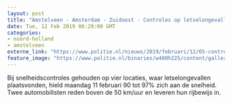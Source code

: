 ```yaml
---
layout: post
title: "Amstelveen - Amsterdam - Zuidoost - Controles op letselongevallenlocaties"
date: Tue, 12 Feb 2019 08:29:00 GMT
categories: 
- noord-holland 
- amstelveen 
externe_link: "https://www.politie.nl/nieuws/2019/februari/12/05-controles-op-letselongevallocaties.html"
feature_image: "https://www.politie.nl/binaries/w400h225/content/gallery/politie/nieuws/2019/februari/05-am/kaartje-controles.jpg"
---
```


Bij snelheidscontroles gehouden op vier locaties, waar letselongevallen plaatsvonden, hield maandag 11 februari 90 tot 97% zich aan de snelheid. Twee automobilisten reden boven de 50 km/uur en leveren hun rijbewijs in.
